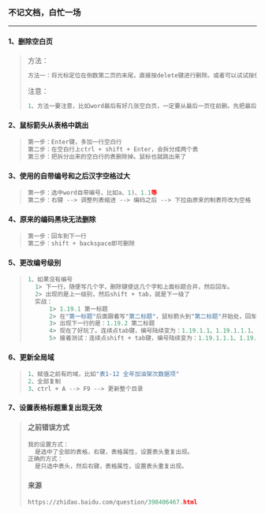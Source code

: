 ### 不记文档，白忙一场

------

#### 1、删除空白页

> 方法：
>
> ```python
> 方法一：将光标定位在倒数第二页的末尾，直接按delete键进行删除。或者可以试试按住ctrl键再按delete键。
> ```
> 注意：
>
> ```python
> 1、方法一要注意，比如word最后有好几张空白页，一定要从最后一页往前删。先把最后一页的换行符都删掉，再	把鼠标定为在倒数第二页的最后一行，如果鼠标不在最后一行，就一直按换行符，定为到最后一行。再按 		DELETE键，就可以删除最后一页空白页了。
> ```
>

#### 2、鼠标箭头从表格中跳出

> ```python
> 第一步：Enter键，多加一行空白行
> 第二步：在空白行上ctrl + shift + Enter，会拆分成两个表
> 第三步：把拆分出来的空白行的表删除掉。鼠标也就跳出来了
> ```

#### 3、使用的自带编号和之后汉字空格过大

> ```python
> 第一步：选中word自带编号，比如a、1)、1.1等
> 第二步：右键 --> 调整列表缩进 --> 编码之后 --> 下拉由原来的制表符改为空格
> ```
>

#### 4、原来的编码黑块无法删除

> ```python
> 第一步：回车到下一行
> 第二步：shift + backspace即可删除
> ```

#### 5、更改编号级别

> ```python
> 1、如果没有编号
> 	1> 下一行，随便写几个字，删除键使这几个字和上面标题合并，然后回车。
> 	2> 出现的是上一级别，然后shift + tab，就是下一级了
> 	实战：
> 		1> 1.19.1 第一标题
> 		2> 在"第一标题"后面跟着写"第二标题"，鼠标箭头到"第二标题"开始处，回车
> 		3> 出现下一行的是：1.19.2 第二标题
> 		4> 现在了好玩了。连续点tab键，编号陆续变为：1.19.1.1、1.19.1.1.1、1.19.1.1.1.1
> 		5> 接着测试：连续点shift + tab键，编号陆续变为：1.19.1.1.1、1.19.1.1、1.19.1
> ```

#### 6、更新全局域

> ```python
> 1、赋值之前有的域，比如"表1-12 全年加油架次数据项"
> 2、全部复制
> 3、ctrl + A --> F9 --> 更新整个目录
> ```

#### 7、设置表格标题重复出现无效

> #### 之前错误方式
>
> ```python
> 我的设置方式：
> 	是选中了全部的表格，右键，表格属性，设置表头重复出现。
> 正确的方式：
> 	是只选中表头，然后右键，表格属性，设置表头重复出现。
> ```
>
> #### 来源
>
> ```python
> https://zhidao.baidu.com/question/398406467.html
> ```